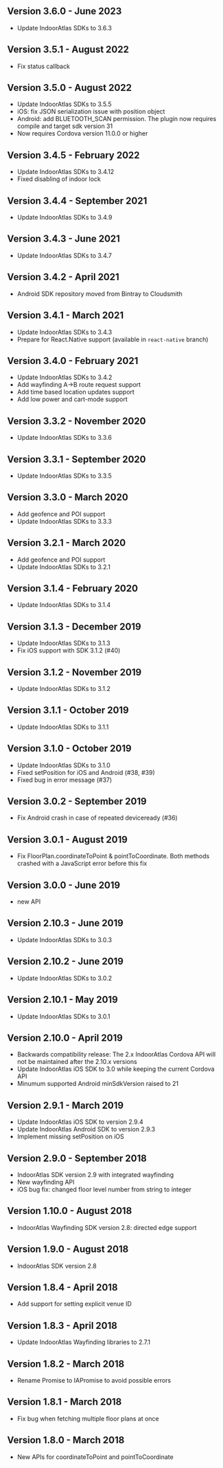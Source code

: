 Version 3.6.0 - June 2023
----------------
 * Update IndoorAtlas SDKs to 3.6.3

Version 3.5.1 - August 2022
----------------
 * Fix status callback

Version 3.5.0 - August 2022
----------------
 * Update IndoorAtlas SDKs to 3.5.5
 * iOS: fix JSON serialization issue with position object
 * Android: add BLUETOOTH_SCAN permission. The plugin now requires compile and target sdk version 31
 * Now requires Cordova version 11.0.0 or higher

Version 3.4.5 - February 2022
----------------
 * Update IndoorAtlas SDKs to 3.4.12
 * Fixed disabling of indoor lock

Version 3.4.4 - September 2021
----------------
 * Update IndoorAtlas SDKs to 3.4.9

Version 3.4.3 - June 2021
----------------
 * Update IndoorAtlas SDKs to 3.4.7

Version 3.4.2 - April 2021
----------------
 * Android SDK repository moved from Bintray to Cloudsmith

Version 3.4.1 - March 2021
----------------
 * Update IndoorAtlas SDKs to 3.4.3
 * Prepare for React.Native support (available in `react-native` branch)

Version 3.4.0 - February 2021
----------------
 * Update IndoorAtlas SDKs to 3.4.2
 * Add wayfinding A->B route request support
 * Add time based location updates support
 * Add low power and cart-mode support

Version 3.3.2 - November 2020
----------------
 * Update IndoorAtlas SDKs to 3.3.6

Version 3.3.1 - September 2020
----------------
 * Update IndoorAtlas SDKs to 3.3.5

Version 3.3.0 - March 2020
----------------
 * Add geofence and POI support
 * Update IndoorAtlas SDKs to 3.3.3

Version 3.2.1 - March 2020
----------------
 * Add geofence and POI support
 * Update IndoorAtlas SDKs to 3.2.1

Version 3.1.4 - February 2020
----------------
 * Update IndoorAtlas SDKs to 3.1.4

Version 3.1.3 - December 2019
----------------
 * Update IndoorAtlas SDKs to 3.1.3
 * Fix iOS support with SDK 3.1.2 (#40)

Version 3.1.2 - November 2019
----------------
 * Update IndoorAtlas SDKs to 3.1.2

Version 3.1.1 - October 2019
----------------
 * Update IndoorAtlas SDKs to 3.1.1

Version 3.1.0 - October 2019
----------------
* Update IndoorAtlas SDKs to 3.1.0
* Fixed setPosition for iOS and Android (#38, #39)
* Fixed bug in error message (#37)

Version 3.0.2 - September 2019
----------------
 * Fix Android crash in case of repeated deviceready (#36)

Version 3.0.1 - August 2019
----------------
 * Fix FloorPlan.coordinateToPoint & pointToCoordinate. Both methods
   crashed with a JavaScript error before this fix

Version 3.0.0 - June 2019
----------------
 * new API

Version 2.10.3 - June 2019
------------------------------
 * Update IndoorAtlas SDKs to 3.0.3

Version 2.10.2 - June 2019
------------------------------
 * Update IndoorAtlas SDKs to 3.0.2

Version 2.10.1 - May 2019
------------------------------
 * Update IndoorAtlas SDKs to 3.0.1

Version 2.10.0 - April 2019
------------------------------
 * Backwards compatibility release: The 2.x IndoorAtlas Cordova API will not
   be maintained after the 2.10.x versions
 * Update IndoorAtlas iOS SDK to 3.0 while keeping the current Cordova API
 * Minumum supported Android minSdkVersion raised to 21

Version 2.9.1 - March 2019
------------------------------
 * Update IndoorAtlas iOS SDK to version 2.9.4
 * Update IndoorAtlas Android SDK to version 2.9.3
 * Implement missing setPosition on iOS

Version 2.9.0 - September 2018
------------------------------
 * IndoorAtlas SDK version 2.9 with integrated wayfinding
 * New wayfinding API
 * iOS bug fix: changed floor level number from string to integer

Version 1.10.0 - August 2018
------------------------------
* IndoorAtlas Wayfinding SDK version 2.8: directed edge support

Version 1.9.0 - August 2018
------------------------------
* IndoorAtlas SDK version 2.8

Version 1.8.4 - April 2018
------------------------------
* Add support for setting explicit venue ID

Version 1.8.3 - April 2018
------------------------------
* Update IndoorAtlas Wayfinding libraries to 2.7.1

Version 1.8.2 - March 2018
------------------------------
* Rename Promise to IAPromise to avoid possible errors

Version 1.8.1 - March 2018
------------------------------
* Fix bug when fetching multiple floor plans at once

Version 1.8.0 - March 2018
------------------------------
* New APIs for coordinateToPoint and pointToCoordinate
